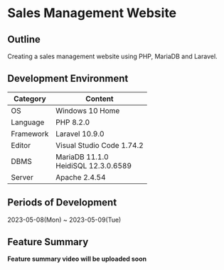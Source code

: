 # Sales Management Website

## Outline
Creating a sales management website using PHP, MariaDB and Laravel.   

## Development Environment
| Category | Content |
| --- | --- |
| OS | Windows 10 Home |
| Language | PHP 8.2.0 |
| Framework | Laravel 10.9.0 |
| Editor | Visual Studio Code 1.74.2 |
| DBMS | MariaDB 11.1.0 <br> HeidiSQL 12.3.0.6589|
| Server | Apache 2.4.54 |

## Periods of Development
2023-05-08(Mon) ~ 2023-05-09(Tue)

## Feature Summary
<b>Feature summary video will be uploaded soon</b>
